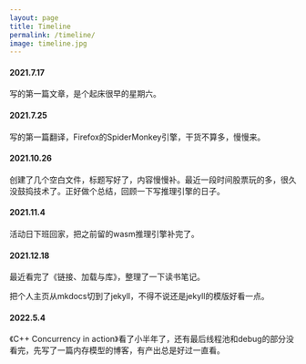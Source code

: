 ```yaml
---
layout: page
title: Timeline 
permalink: /timeline/
image: timeline.jpg
---
```


#### 2021.7.17

写的第一篇文章，是个起床很早的星期六。

#### 2021.7.25

写的第一篇翻译，Firefox的SpiderMonkey引擎，干货不算多，慢慢来。

#### 2021.10.26

创建了几个空白文件，标题写好了，内容慢慢补。最近一段时间股票玩的多，很久没鼓捣技术了。正好做个总结，回顾一下写推理引擎的日子。

#### 2021.11.4

活动日下班回家，把之前留的wasm推理引擎补完了。

#### 2021.12.18

最近看完了《链接、加载与库》，整理了一下读书笔记。

把个人主页从mkdocs切到了jekyll，不得不说还是jekyll的模版好看一点。

#### 2022.5.4

《C++ Concurrency in action》看了小半年了，还有最后线程池和debug的部分没看完，先写了一篇内存模型的博客，有产出总是好过一直看。